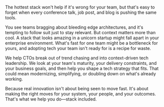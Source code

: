 The hottest stack won't help if it's wrong for your team, but that's easy to forget when every conference talk, job post, and blog is pushing the same tools.

You see teams bragging about bleeding edge architectures, and it's tempting to follow suit just to stay relevant. But context matters more than cool. A stack that looks amazing in a unicorn startup might fall apart in your enterprise environment. What's fast for one team might be a bottleneck for yours, and adopting tech your team isn't ready for is a recipe for waste.

We help CTOs break out of trend chasing and into context-driven tech leadership. We look at your team's maturity, your delivery constraints, and your business goals, and then help you shape a tech strategy that fits. That could mean modernizing, simplifying, or doubling down on what's already working.

Because real innovation isn't about being seen to move fast. It's about making the right moves for your system, your people, and your outcomes. That's what we help you do—stack included.